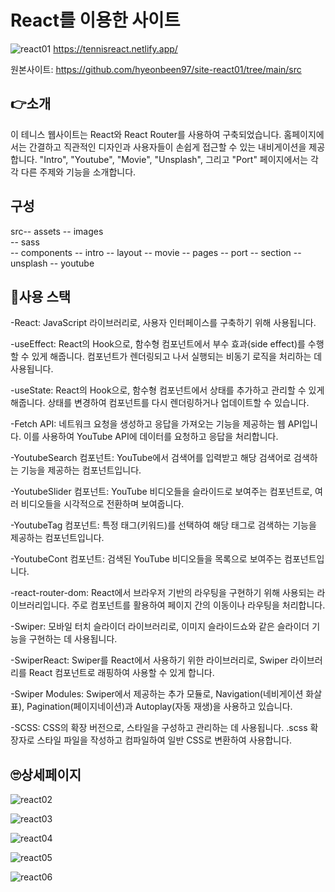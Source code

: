 
# React를 이용한 사이트
![react01](https://github.com/hyeonbeen97/site-react01/assets/125417850/fc5c24f7-c171-4c37-932e-6cd4803b9246)
https://tennisreact.netlify.app/

원본사이트: https://github.com/hyeonbeen97/site-react01/tree/main/src

## 👉소개
이 테니스 웹사이트는 React와 React Router를 사용하여 구축되었습니다. 홈페이지에서는 간결하고 직관적인 디자인과 사용자들이 손쉽게 접근할 수 있는 내비게이션을 제공합니다. "Intro", "Youtube", "Movie", "Unsplash", 그리고 "Port" 페이지에서는 각각 다른 주제와 기능을 소개합니다.

## 구성
src-- assets -- images \
             -- sass   \
   -- components -- intro
                 -- layout
                 -- movie
                 -- pages
                 -- port
                 -- section
                 -- unsplash
                 -- youtube

## 🔑사용 스택
 -React: JavaScript 라이브러리로, 사용자 인터페이스를 구축하기 위해 사용됩니다.
 
 -useEffect: React의 Hook으로, 함수형 컴포넌트에서 부수 효과(side effect)를 수행할 수 있게 해줍니다. 컴포넌트가 렌더링되고 나서 실행되는 비동기 로직을 처리하는 데 사용됩니다.
 
 -useState: React의 Hook으로, 함수형 컴포넌트에서 상태를 추가하고 관리할 수 있게 해줍니다. 상태를 변경하여 컴포넌트를 다시 렌더링하거나 업데이트할 수 있습니다.
 
 -Fetch API: 네트워크 요청을 생성하고 응답을 가져오는 기능을 제공하는 웹 API입니다. 이를 사용하여 YouTube API에 데이터를 요청하고 응답을 처리합니다.

 -YoutubeSearch 컴포넌트: YouTube에서 검색어를 입력받고 해당 검색어로 검색하는 기능을 제공하는 컴포넌트입니다.
 
 -YoutubeSlider 컴포넌트: YouTube 비디오들을 슬라이드로 보여주는 컴포넌트로, 여러 비디오들을 시각적으로 전환하며 보여줍니다.
 
 -YoutubeTag 컴포넌트: 특정 태그(키워드)를 선택하여 해당 태그로 검색하는 기능을 제공하는 컴포넌트입니다.
 
 -YoutubeCont 컴포넌트: 검색된 YouTube 비디오들을 목록으로 보여주는 컴포넌트입니다.
 
 -react-router-dom: React에서 브라우저 기반의 라우팅을 구현하기 위해 사용되는 라이브러리입니다. 주로 <Link> 컴포넌트를 활용하여 페이지 간의 이동이나 라우팅을 처리합니다.
 
 -Swiper: 모바일 터치 슬라이더 라이브러리로, 이미지 슬라이드쇼와 같은 슬라이더 기능을 구현하는 데 사용됩니다.
 
 -SwiperReact: Swiper를 React에서 사용하기 위한 라이브러리로, Swiper 라이브러리를 React 컴포넌트로 래핑하여 사용할 수 있게 합니다.
 
 -Swiper Modules: Swiper에서 제공하는 추가 모듈로, Navigation(네비게이션 화살표), Pagination(페이지네이션)과 Autoplay(자동 재생)을 사용하고 있습니다.
 
 -SCSS: CSS의 확장 버전으로, 스타일을 구성하고 관리하는 데 사용됩니다. .scss 확장자로 스타일 파일을 작성하고 컴파일하여 일반 CSS로 변환하여 사용합니다.
## 🙄상세페이지
![react02](https://github.com/hyeonbeen97/site-react01/assets/125417850/9b8d28e8-6d64-4b97-8180-758b905b833f)

![react03](https://github.com/hyeonbeen97/site-react01/assets/125417850/0d35cedd-9a9e-4f6c-ab7e-cd2d0ad258f7)

![react04](https://github.com/hyeonbeen97/site-react01/assets/125417850/974301ab-ee79-4c76-b6cc-56f29a8a086c)

![react05](https://github.com/hyeonbeen97/site-react01/assets/125417850/5ce3bc9c-eea8-421c-bbaf-35c6d7afd856)

![react06](https://github.com/hyeonbeen97/site-react01/assets/125417850/8de841b1-c849-4278-aa70-3bb1ae30fddf)
